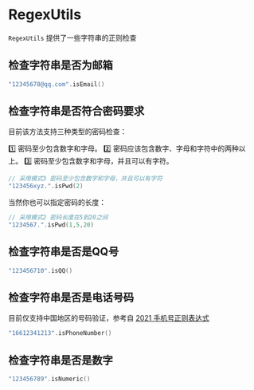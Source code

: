 # RegexUtils

`RegexUtils` 提供了一些字符串的正则检查

## 检查字符串是否为邮箱

```kotlin
"12345678@qq.com".isEmail()
```

## 检查字符串是否符合密码要求

目前该方法支持三种类型的密码检查：

1️⃣ 密码至少包含数字和字母。
2️⃣ 密码应该包含数字、字母和字符中的两种以上。
3️⃣ 密码至少包含数字和字母，并且可以有字符。

```kotlin
// 采用模式3 密码至少包含数字和字母，并且可以有字符
"123456xyz.".isPwd(2)
```

当然你也可以指定密码的长度：

```kotlin
// 采用模式2 密码长度在5到20之间
"1234567.".isPwd(1,5,20)
```

## 检查字符串是否是QQ号

```kotlin
"123456710".isQQ()
```

## 检查字符串是否是电话号码

目前仅支持中国地区的号码验证，参考自 [2021 手机号正则表达式](https://www.jianshu.com/p/1e8eab706a63)

```kotlin
"16612341213".isPhoneNumber()
```

## 检查字符串是否是数字

```kotlin
"123456789".isNumeric()
```